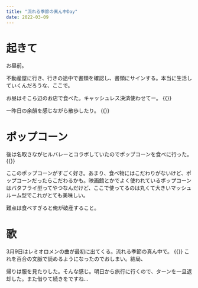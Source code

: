 ```yaml
---
title: "流れる季節の真ん中Day"
date: 2022-03-09
---
```


# 起きて
お昼前。

不動産屋に行き、行きの途中で書類を確認し、書類にサインする。本当に生活していくんだろうな、ここで。


お昼はそこら辺のお店で食べた。キャッシュレス決済使わせてー。
{{<tweet user="dango_bot" id="1501497213020946439">}}


一昨日の余韻を感じながら散歩したり。
{{<tweet user="dango_bot" id="1501556719755067399">}}
# ポップコーン
後は名取さながヒルバレーとコラボしていたのでポップコーンを食べに行った。
{{<tweet user="dango_bot" id="1501556719755067399">}}

ここのポップコーンがすごく好き。あまり、食べ物にはこだわりがないけど、ポップコーンだったらこだわるかも。映画館とかでよく使われているポップコーンはバタフライ型ってやつなんだけど、ここで使ってるのは丸くて大きいマッシュルーム型でこれがとても美味しい。


難点は食べすぎると俺が破産すること。


# 歌

3月9日はレミオロメンの曲が最初に出てくる。流れる季節の真ん中で。
{{<youtube UNRJyBHziX4>}}
これを百合の文脈で読めるようになったのでおしまい。結局、

帰りは服を見たりした。そんな感じ。明日から旅行に行くので、ターンを一旦返却した。また借りて続きをですね...